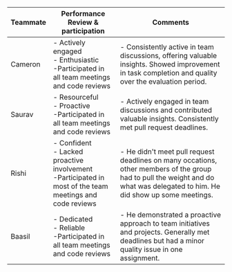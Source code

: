| Teammate | Performance Review & participation                                                                                  | Comments                                                                                                                                                                     |
|---------------|---------------------------------------------------------------------------------------------------------------------|------------------------------------------------------------------------------------------------------------------------------------------------------------------------------|
| Cameron       | - Actively engaged <br/> - Enthusiastic <br/> -Participated in all team meetings and code reviews                   | - Consistently active in team discussions, offering valuable insights. Showed improvement in task completion and quality over the evaluation period.                         |
| Saurav        | - Resourceful <br/> - Proactive <br/> -Participated in all team meetings and code reviews                           | - Actively engaged in team discussions and contributed valuable insights. Consistently met pull request deadlines.                                                           |
| Rishi         | - Confident  <br/> - Lacked proactive involvement <br/> -Participated in most of the team meetings and code reviews | - He didn't meet pull request deadlines on many occations, other members of the group had to pull the weight and do what was delegated to him. He did show up some meetings. |
| Baasil        | - Dedicated <br/> - Reliable <br/> -Participated in all team meetings and code reviews                              | - He demonstrated a proactive approach to team initiatives and projects. Generally met deadlines but had a minor quality issue in one assignment.                                                                                                    |